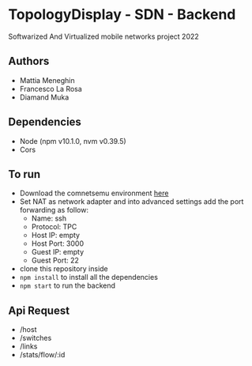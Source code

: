 # TopologyDisplay - SDN - Backend
Softwarized And Virtualized mobile networks project 2022

## Authors
- Mattia Meneghin
- Francesco La Rosa
- Diamand Muka

## Dependencies
- Node (npm v10.1.0, nvm v0.39.5)
- Cors

## To run
- Download the comnetsemu environment [here](https://www.granelli-lab.org/researches/relevant-projects/comnetsemu-labs)
- Set NAT as network adapter and into advanced settings add the port forwarding as follow:
    - Name: ssh
    - Protocol: TPC
    - Host IP: empty
    - Host Port: 3000
    - Guest IP: empty
    - Guest Port: 22
- clone this repository inside
- ```npm install``` to install all the dependencies
- ```npm start``` to run the backend

## Api Request
- /host
- /switches
- /links
- /stats/flow/:id